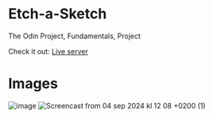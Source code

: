 # Etch-a-Sketch
The Odin Project, Fundamentals, Project

Check it out: <a href="https://biandresen.github.io/Etch-a-Sketch/" target="_blank">Live server</a>

# Images
![image](https://github.com/user-attachments/assets/957648cf-4542-44c0-b876-bf2f1b9eee04)
![Screencast from 04  sep  2024 kl  12 08 +0200 (1)](https://github.com/user-attachments/assets/b125122f-5110-455f-9d40-9d601faef5f1)
